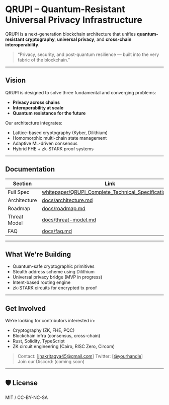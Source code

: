 # QRUPI – Quantum-Resistant Universal Privacy Infrastructure

QRUPI is a next-generation blockchain architecture that unifies **quantum-resistant cryptography**, **universal privacy**, and **cross-chain interoperability**.

> “Privacy, security, and post-quantum resilience — built into the very fabric of the blockchain.”

---

##  Vision

QRUPI is designed to solve three fundamental and converging problems:
-  **Privacy across chains**
-  **Interoperability at scale**
-  **Quantum resistance for the future**

Our architecture integrates:
-  Lattice-based cryptography (Kyber, Dilithium)
-  Homomorphic multi-chain state management
-  Adaptive ML-driven consensus
-  Hybrid FHE + zk-STARK proof systems

---

##  Documentation

| Section | Link |
|--------|------|
| Full Spec | [whitepaper/QRUPI_Complete_Technical_Specification.pdf]([whitepaper/QRUPI_Complete_Technical_Specification.pdf](https://drive.google.com/file/d/1xbv2uq2P0ApMy6oSQPSvQB76l6mwIvlO/view?usp=sharing)) |
| Architecture | [docs/architecture.md](docs/architecture.md) |
| Roadmap | [docs/roadmap.md](docs/roadmap.md) |
| Threat Model | [docs/threat-model.md](docs/threat-model.md) |
| FAQ | [docs/faq.md](docs/faq.md) |

---

##  What We're Building

-  Quantum-safe cryptographic primitives
-  Stealth address scheme using Dilithium
-  Universal privacy bridge (MVP in progress)
-  Intent-based routing engine
-  zk-STARK circuits for encrypted tx proof

---

##  Get Involved

We’re looking for contributors interested in:
- Cryptography (ZK, FHE, PQC)
- Blockchain infra (consensus, cross-chain)
- Rust, Solidity, TypeScript
- ZK circuit engineering (Cairo, RISC Zero, Circom)

> Contact: [jhakritagya45@gmail.com] 
> Twitter: [[@yourhandle](https://x.com/kritagyajha1)]  
> Join our Discord: (coming soon)

---

## 🛡 License

MIT / CC-BY-NC-SA

